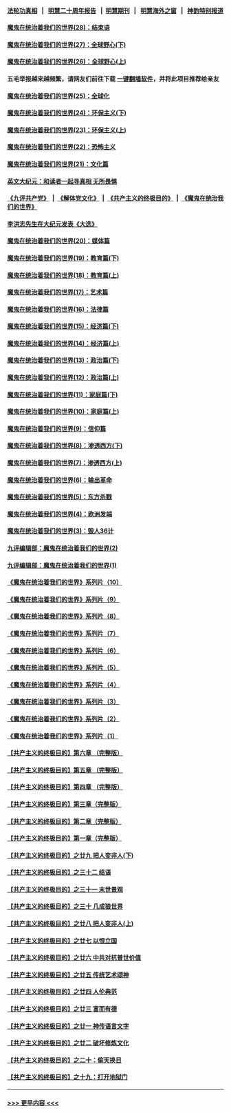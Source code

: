 #### [法轮功真相](https://github.com/gfw-breaker/truth/blob/master/README.md?t=0) &nbsp;&nbsp;|&nbsp;&nbsp; [明慧二十周年报告](https://github.com/gfw-breaker/mh-reports/blob/master/README.md?t=0) &nbsp;&nbsp;|&nbsp;&nbsp;[明慧期刊](https://github.com/gfw-breaker/mh-qikan) &nbsp;&nbsp;|&nbsp;&nbsp; [明慧海外之窗](https://github.com/gfw-breaker/mh-news/blob/master/README.md?t=0) &nbsp;&nbsp;|&nbsp;&nbsp; [神韵特别报道](https://github.com/gfw-breaker/mh-news/blob/master/shenyun.md?t=0)
#### [魔鬼在统治着我们的世界(28)：结束语](../pages/nsc422/n10936246.md?t=06091052) 
#### [魔鬼在统治着我们的世界(27)：全球野心(下)](../pages/nsc422/n10928319.md?t=06091052) 
#### [魔鬼在统治着我们的世界(26)：全球野心(上)](../pages/nsc422/n10900318.md?t=06091052) 
#### 五毛举报越来越频繁，请网友们前往下载 [一键翻墙软件](https://github.com/gfw-breaker/ssr-accounts)，并将此项目推荐给亲友
#### [魔鬼在统治着我们的世界(25)：全球化](../pages/nsc422/n10788205.md?t=06091052) 
#### [魔鬼在统治着我们的世界(24)：环保主义(下)](../pages/nsc422/n10695307.md?t=06091052) 
#### [魔鬼在统治着我们的世界(23)：环保主义(上)](../pages/nsc422/n10688613.md?t=06091052) 
#### [魔鬼在统治着我们的世界(22)：恐怖主义](../pages/nsc422/n10614727.md?t=06091052) 
#### [魔鬼在统治着我们的世界(21)：文化篇](../pages/nsc422/n10597706.md?t=06091052) 
#### [英文大纪元：和读者一起寻真相 无所畏惧](../pages/nsc422/n12542027.md?t=06091052) 
#### [《九评共产党》](https://github.com/begood0513/9ping.md/blob/master/README.md) &nbsp;|&nbsp; [《解体党文化》](../../../../jtdwh.md/blob/master/README.md)  &nbsp;|&nbsp; [《共产主义的终极目的》](../../../../gczydzjmd.md/blob/master/README.md) &nbsp;|&nbsp; [《魔鬼在统治我们的世界》](../../../../mgztzwmdsj.md/blob/master/README.md) 
#### [李洪志先生在大纪元发表《大选》](../pages/nsc422/n12534746.md?t=06091052) 
#### [魔鬼在统治着我们的世界(20)：媒体篇](../pages/nsc422/n10586579.md?t=06091052) 
#### [魔鬼在统治着我们的世界(19)：教育篇(下)](../pages/nsc422/n10564808.md?t=06091052) 
#### [魔鬼在统治着我们的世界(18)：教育篇(上)](../pages/nsc422/n10526970.md?t=06091052) 
#### [魔鬼在统治着我们的世界(17)：艺术篇](../pages/nsc422/n10499093.md?t=06091052) 
#### [魔鬼在统治着我们的世界(16)：法律篇](../pages/nsc422/n10485969.md?t=06091052) 
#### [魔鬼在统治着我们的世界(15)：经济篇(下)](../pages/nsc422/n10469975.md?t=06091052) 
#### [魔鬼在统治着我们的世界(14)：经济篇(上)](../pages/nsc422/n10457370.md?t=06091052) 
#### [魔鬼在统治着我们的世界(13)：政治篇(下)](../pages/nsc422/n10448270.md?t=06091052) 
#### [魔鬼在统治着我们的世界(12)：政治篇(上)](../pages/nsc422/n10444576.md?t=06091052) 
#### [魔鬼在统治着我们的世界(11)：家庭篇(下)](../pages/nsc422/n10440961.md?t=06091052) 
#### [魔鬼在统治着我们的世界(10)：家庭篇(上)](../pages/nsc422/n10435448.md?t=06091052) 
#### [魔鬼在统治着我们的世界(9)：信仰篇](../pages/nsc422/n10432159.md?t=06091052) 
#### [魔鬼在统治着我们的世界(8)：渗透西方(下)](../pages/nsc422/n10429603.md?t=06091052) 
#### [魔鬼在统治着我们的世界(7)：渗透西方(上)](../pages/nsc422/n10426013.md?t=06091052) 
#### [魔鬼在统治着我们的世界(6)：输出革命](../pages/nsc422/n10421536.md?t=06091052) 
#### [魔鬼在统治着我们的世界(5)：东方杀戮](../pages/nsc422/n10417707.md?t=06091052) 
#### [魔鬼在统治着我们的世界(4)：欧洲发端](../pages/nsc422/n10414890.md?t=06091052) 
#### [魔鬼在统治着我们的世界(3)：毁人36计](../pages/nsc422/n10411583.md?t=06091052) 
#### [九评编辑部：魔鬼在统治着我们的世界(2)](../pages/nsc422/n10410036.md?t=06091052) 
#### [九评编辑部：魔鬼在统治着我们的世界(1)](../pages/nsc422/n10406825.md?t=06091052) 
#### [《魔鬼在统治着我们的世界》系列片（10）](../pages/nsc422/n12292670.md?t=06091052) 
#### [《魔鬼在统治着我们的世界》系列片（9）](../pages/nsc422/n12290859.md?t=06091052) 
#### [《魔鬼在统治着我们的世界》系列片（8）](../pages/nsc422/n12287445.md?t=06091052) 
#### [《魔鬼在统治着我们的世界》系列片（7）](../pages/nsc422/n12283425.md?t=06091052) 
#### [《魔鬼在统治着我们的世界》系列片（6）](../pages/nsc422/n12282314.md?t=06091052) 
#### [《魔鬼在统治着我们的世界》系列片（5）](../pages/nsc422/n12281419.md?t=06091052) 
#### [《魔鬼在统治着我们的世界》系列片（4）](../pages/nsc422/n12274024.md?t=06091052) 
#### [《魔鬼在统治着我们的世界》系列片（3）](../pages/nsc422/n12271322.md?t=06091052) 
#### [《魔鬼在统治着我们的世界》系列片（2）](../pages/nsc422/n12269049.md?t=06091052) 
#### [《魔鬼在统治着我们的世界》系列片（1）](../pages/nsc422/n12267575.md?t=06091052) 
#### [【共产主义的终极目的】第六章 （完整版）](../pages/nsc422/n11428913.md?t=06091052) 
#### [【共产主义的终极目的】第五章 （完整版）](../pages/nsc422/n11428912.md?t=06091052) 
#### [【共产主义的终极目的】第四章 （完整版）](../pages/nsc422/n11428907.md?t=06091052) 
#### [【共产主义的终极目的】第三章（完整版）](../pages/nsc422/n11428848.md?t=06091052) 
#### [【共产主义的终极目的】第二章（完整版）](../pages/nsc422/n11428831.md?t=06091052) 
#### [【共产主义的终极目的】第一章（完整版）](../pages/nsc422/n11417651.md?t=06091052) 
#### [【共产主义的终极目的】之廿九 把人变非人(下)](../pages/nsc422/n11344140.md?t=06091052) 
#### [【共产主义的终极目的】之三十二 结语](../pages/nsc422/n11360535.md?t=06091052) 
#### [【共产主义的终极目的】之三十一 末世景观](../pages/nsc422/n11351129.md?t=06091052) 
#### [【共产主义的终极目的】之三十 几成狼世界](../pages/nsc422/n11348280.md?t=06091052) 
#### [【共产主义的终极目的】之廿八 把人变非人(上)](../pages/nsc422/n11340492.md?t=06091052) 
#### [【共产主义的终极目的】之廿七 以恨立国](../pages/nsc422/n11336944.md?t=06091052) 
#### [【共产主义的终极目的】之廿六 中共对抗普世价值](../pages/nsc422/n11324785.md?t=06091052) 
#### [【共产主义的终极目的】之廿五 传统艺术颂神](../pages/nsc422/n11296396.md?t=06091052) 
#### [【共产主义的终极目的】之廿四 人伦典范](../pages/nsc422/n11296397.md?t=06091052) 
#### [【共产主义的终极目的】之廿三 富而有德](../pages/nsc422/n11283598.md?t=06091052) 
#### [【共产主义的终极目的】之廿一 神传语言文字](../pages/nsc422/n11263265.md?t=06091052) 
#### [【共产主义的终极目的】之廿二 破坏修炼文化](../pages/nsc422/n11245728.md?t=06091052) 
#### [【共产主义的终极目的】之二十：偷天换日](../pages/nsc422/n11238846.md?t=06091052) 
#### [【共产主义的终极目的】之十九：打开地狱门](../pages/nsc422/n11206376.md?t=06091052) 

----
#### [ >>> 更早内容 <<< ](../indexes/nsc422-earlier.md)
